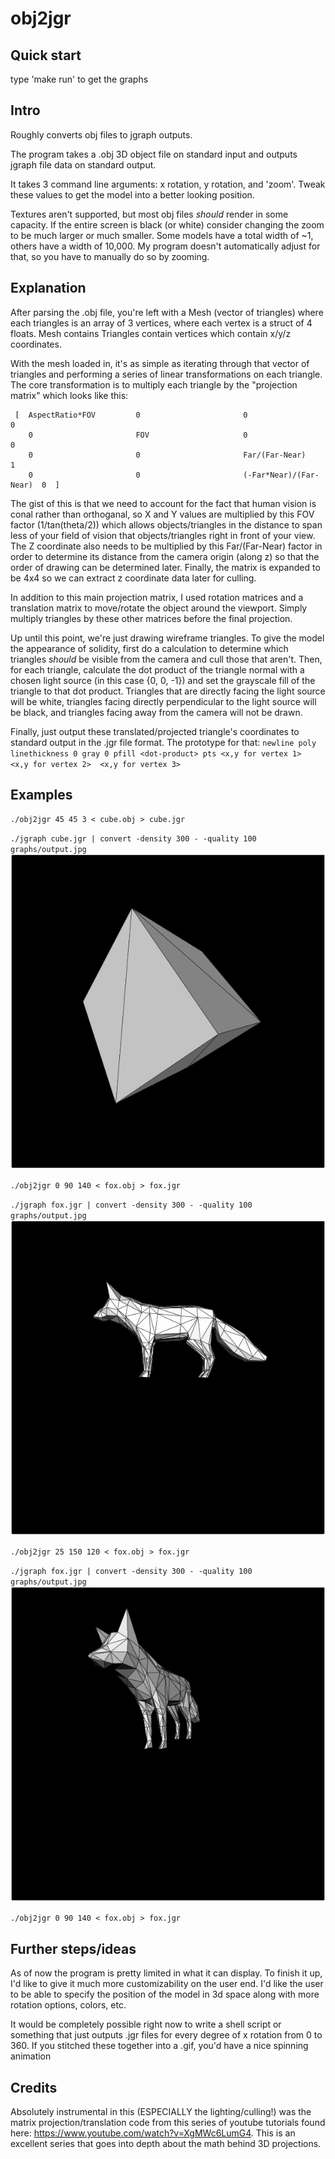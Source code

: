 # obj2jgr

## Quick start
type 'make run' to get the graphs

## Intro
Roughly converts obj files to jgraph outputs.

The program takes a .obj 3D object file on standard input and outputs jgraph file data on standard output.

It takes 3 command line arguments: x rotation, y rotation, and 'zoom'. Tweak these values to get the model into a better looking position.

Textures aren't supported, but most obj files *should* render in some capacity. If the entire screen is black (or white) consider changing the zoom to be much larger or much smaller. Some models have a total width of ~1, others have a width of 10,000. My program doesn't automatically adjust for that, so you have to manually do so by zooming.

## Explanation
After parsing the .obj file, you're left with a Mesh (vector of triangles) where each triangles is an array of 3 vertices, where each vertex is a struct of 4 floats. Mesh contains Triangles contain vertices which contain x/y/z coordinates.

With the mesh loaded in, it's as simple as iterating through that vector of triangles and performing a series of linear transformations on each triangle. The core transformation is to multiply each triangle by the "projection matrix" which looks like this:

```
 [  AspectRatio*FOV         0                       0                       0
    0                       FOV                     0                       0
    0                       0                       Far/(Far-Near)          1
    0                       0                       (-Far*Near)/(Far-Near)  0  ]
```

The gist of this is that we need to account for the fact that human vision is conal rather than orthoganal, so X and Y values are multiplied by this FOV factor (1/tan(theta/2)) which allows objects/triangles in the distance to span less of your field of vision that objects/triangles right in front of your view. The Z coordinate also needs to be multiplied by this Far/(Far-Near) factor in order to determine its distance from the camera origin (along z) so that the order of drawing can be determined later. Finally, the matrix is expanded to be 4x4 so we can extract z coordinate data later for culling.

In addition to this main projection matrix, I used rotation matrices and a translation matrix to move/rotate the object around the viewport. Simply multiply triangles by these other matrices before the final projection.

Up until this point, we're just drawing wireframe triangles. To give the model the appearance of solidity, first do a calculation to determine which triangles *should* be visible from the camera and cull those that aren't. Then, for each triangle, calculate the dot product of the triangle normal with a chosen light source (in this case {0, 0, -1}) and set the grayscale fill of the triangle to that dot product. Triangles that are directly facing the light source will be white, triangles facing directly perpendicular to the light source will be black, and triangles facing away from the camera will not be drawn.

Finally, just output these translated/projected triangle's coordinates to standard output in the .jgr file format. The prototype for that:
`newline poly linethickness 0 gray 0 pfill <dot-product> pts <x,y for vertex 1>  <x,y for vertex 2>  <x,y for vertex 3>`

## Examples
`./obj2jgr 45 45 3 < cube.obj > cube.jgr`

`./jgraph cube.jgr | convert -density 300 - -quality 100 graphs/output.jpg`
![op3](/output3.jpg)

`./obj2jgr 0 90 140 < fox.obj > fox.jgr`

`./jgraph fox.jgr | convert -density 300 - -quality 100 graphs/output.jpg`
![op2](/output2.jpg)

`./obj2jgr 25 150 120 < fox.obj > fox.jgr`

`./jgraph fox.jgr | convert -density 300 - -quality 100 graphs/output.jpg`
![op2](/output1.jpg)


`./obj2jgr 0 90 140 < fox.obj > fox.jgr`

## Further steps/ideas
As of now the program is pretty limited in what it can display. To finish it up, I'd like to give it much more customizability on the user end. I'd like the user to be able to specify the position of the model in 3d space along with more rotation options, colors, etc.

It would be completely possible right now to write a shell script or something that just outputs .jgr files for every degree of x rotation from 0 to 360. If you stitched these together into a .gif, you'd have a nice spinning animation

## Credits
Absolutely instrumental in this (ESPECIALLY the lighting/culling!) was the matrix projection/translation code from this series of youtube tutorials found here: https://www.youtube.com/watch?v=XgMWc6LumG4. This is an excellent series that goes into depth about the math behind 3D projections.
